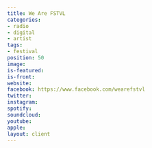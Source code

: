 ```yaml
---
title: We Are FSTVL
categories:
- radio
- digital
- artist
tags:
- festival
position: 50
image: 
is-featured: 
is-front: 
website: 
facebook: https://www.facebook.com/wearefstvl
twitter: 
instagram: 
spotify: 
soundcloud: 
youtube: 
apple: 
layout: client
---
```


